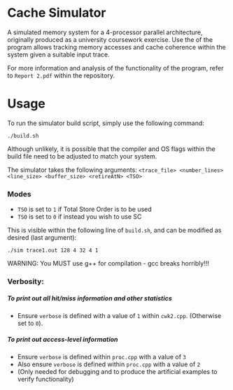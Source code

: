 Cache Simulator
===============

A simulated memory system for a 4-processor parallel architecture, originally produced as a university coursework exercise.
Use the of the program allows tracking memory accesses and cache coherence within the system given a suitable input trace.

For more information and analysis of the functionality of the program, refer to `Report 2.pdf` within the repository.

Usage
=====

To run the simulator build script, simply use the following command:

`./build.sh`

Although unlikely, it is possible that the compiler and OS flags within the build file need to be adjusted to match your system.

The simulator takes the following arguments:
`<trace_file> <number_lines> <line_size> <buffer_size> <retireAtN> <TSO>`

### Modes

- `TSO` is set to `1` if Total Store Order is to be used
- `TSO` is set to `0` if instead you wish to use SC

This is visible within the following line of `build.sh`, and can be modified as desired (last argument):

`./sim trace1.out 128 4 32 4 1`

WARNING: You MUST use g++ for compilation - gcc breaks horribly!!!

### Verbosity:

##### To print out all hit/miss information and other statistics
- Ensure `verbose` is defined with a value of `1` within `cwk2.cpp`. (Otherwise set to `0`).

##### To print out access-level information
- Ensure `verbose` is defined within `proc.cpp` with a value of `3`
- Also ensure `verbose` is defined within `proc.cpp` with a value of `2`
 - (Only needed for debugging and to produce the artificial examples to verify functionality)
